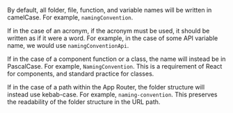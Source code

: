 By default, all folder, file, function, and variable names will be written in camelCase. For example, `namingConvention`. 

If in the case of an acronym, if the acronym must be used, it should be written as if it were a word. For example, in the case of some API variable name, we would use `namingConventionApi`.

If in the case of a component function or a class, the name will instead be in PascalCase. For example, `NamingConvention`. This is a requirement of React for components, and standard practice for classes. 

If in the case of a path within the App Router, the folder structure will instead use kebab-case. For example, `naming-convention`. This preserves the readability of the folder structure in the URL path. 